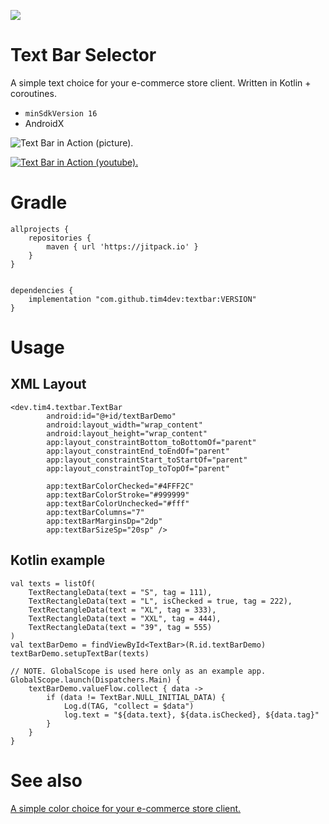 
[![](https://jitpack.io/v/tim4dev/textbar.svg)](https://jitpack.io/#tim4dev/textbar)

# Text Bar Selector

A simple text choice for your e-commerce store client. Written in Kotlin + coroutines.

 - `minSdkVersion 16`
 - AndroidX

![Text Bar in Action (picture).](https://res.cloudinary.com/ddhl2pupw/image/upload/v1571757921/library-textbar/Screenshot_1.png)


[![Text Bar in Action (youtube).](https://img.youtube.com/vi/AJa6G4DF41s/0.jpg)](https://www.youtube.com/watch?v=AJa6G4DF41s)

# Gradle

    allprojects {
        repositories {
    	    maven { url 'https://jitpack.io' }
    	}
    }


    dependencies {
        implementation "com.github.tim4dev:textbar:VERSION"
    }    
            
    
    

# Usage

## XML Layout

    <dev.tim4.textbar.TextBar
            android:id="@+id/textBarDemo"
            android:layout_width="wrap_content"
            android:layout_height="wrap_content"
            app:layout_constraintBottom_toBottomOf="parent"
            app:layout_constraintEnd_toEndOf="parent"
            app:layout_constraintStart_toStartOf="parent"
            app:layout_constraintTop_toTopOf="parent"
    
            app:textBarColorChecked="#4FFF2C"
            app:textBarColorStroke="#999999"
            app:textBarColorUnchecked="#fff"
            app:textBarColumns="7"
            app:textBarMarginsDp="2dp"
            app:textBarSizeSp="20sp" />

## Kotlin example

    val texts = listOf(
        TextRectangleData(text = "S", tag = 111),
        TextRectangleData(text = "L", isChecked = true, tag = 222),
        TextRectangleData(text = "XL", tag = 333),
        TextRectangleData(text = "XXL", tag = 444),
        TextRectangleData(text = "39", tag = 555)
    )
    val textBarDemo = findViewById<TextBar>(R.id.textBarDemo)
    textBarDemo.setupTextBar(texts)

    // NOTE. GlobalScope is used here only as an example app.
    GlobalScope.launch(Dispatchers.Main) {
        textBarDemo.valueFlow.collect { data ->
            if (data != TextBar.NULL_INITIAL_DATA) {
                Log.d(TAG, "collect = $data")
                log.text = "${data.text}, ${data.isChecked}, ${data.tag}"
            }
        }
    }

# See also

[A simple color choice for your e-commerce store client.](https://github.com/tim4dev/colorbar)    
